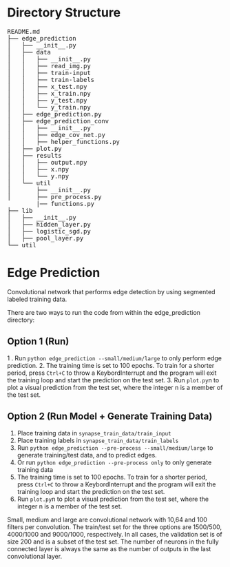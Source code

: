 # Directory Structure

<pre>
README.md
├── edge_prediction
│   ├── __init__.py
│   ├── data
│   │   ├── __init__.py
│   │   ├── read_img.py
│   │   ├── train-input
│   │   ├── train-labels
│   │   ├── x_test.npy
│   │   ├── x_train.npy
│   │   ├── y_test.npy
│   │   └── y_train.npy
│   ├── edge_prediction.py
│   ├── edge_prediction_conv
│   │   ├── __init__.py
│   │   ├── edge_cov_net.py
│   │   ├── helper_functions.py
│   ├── plot.py
│   ├── results
│   │   ├── output.npy
│   │   ├── x.npy
│   │   └── y.npy
│   └── util
│       ├── __init__.py
│       ├── pre_process.py
        |── functions.py
├── lib
│   ├── __init__.py
│   ├── hidden_layer.py
│   ├── logistic_sgd.py
│   ├── pool_layer.py
└── util
</pre>

# Edge Prediction
Convolutional network that performs edge detection by using segmented labeled training data. 

There are two ways to run the code from within the edge_prediction directory:

## Option 1 (Run)
1 . Run `python edge_prediction --small/medium/large` to only perform edge prediction.
2. The training time is set to 100 epochs. To train for a shorter period, press `Ctrl+C` to throw a KeybordInterrupt and the program will exit the training loop and start the prediction on the test set. 
3. Run `plot.py`n to plot a visual prediction from the test set, where the integer n is
   a member of the test set.

## Option 2 (Run Model + Generate Training Data)
1. Place training data in `synapse_train_data/train_input`
2. Place training labels in `synapse_train_data/train_labels`
3. Run `python edge_prediction --pre-process --small/medium/large` to generate training/test data, and to predict edges.
4. Or run `python edge_prediction --pre-process only` to only generate training data
5. The training time is set to 100 epochs. To train for a shorter period, press `Ctrl+C` to throw a KeybordInterrupt and the program will exit the training loop and start the prediction on the test set. 
6. Run `plot.py`n to plot a visual prediction from the test set, where the integer n is
   a member of the test set.

Small, medium and large are convolutional network with 10,64 and 100 filters per
convolution. The train/test set for the three options are 1500/500, 4000/1000
and 9000/1000, respectively. In all cases, the validation set is of size 200
and is a subset of the test set. The number of neurons in the fully connected layer is always the same as the number of outputs in the last convolutional layer.
